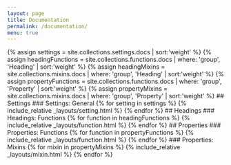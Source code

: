 ```yaml
---
layout: page
title: Documentation
permalink: /documentation/
menu: true
---
```

<div class="toc" data-targets="[h1, h2, h3, h4]"></div>
{% assign settings = site.collections.settings.docs | sort:'weight' %}
{% assign headingFunctions = site.collections.functions.docs | where: 'group', 'Heading' | sort:'weight' %}
{% assign headingMixins = site.collections.mixins.docs | where: 'group', 'Heading' | sort:'weight' %}
{% assign propertyFunctions = site.collections.functions.docs | where: 'group', 'Property' | sort:'weight' %}
{% assign propertyMixins = site.collections.mixins.docs | where: 'group', 'Property' | sort:'weight' %}
## Settings
### Settings: General
{% for setting in settings %}
{% include_relative _layouts/setting.html %}
{% endfor %}
## Headings
### Headings: Functions
{% for function in headingFunctions %}
{% include_relative _layouts/function.html %}
{% endfor %}
## Properties
### Properties: Functions
{% for function in propertyFunctions %}
{% include_relative _layouts/function.html %}
{% endfor %}
### Properties: Mixins
{% for mixin in propertyMixins %}
{% include_relative _layouts/mixin.html %}
{% endfor %}